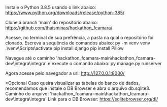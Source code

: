 Instale o Python 3.8.5 usando o link abaixo:
https://www.python.org/downloads/release/python-385/

Clone a branch 'main' do repositório abaixo:
https://github.com/thaisminas/hackathon_fcamara/

Acesse, no terminal de sua prefrência, a pasta na qual o repositório foi clonado.
Escreva a sequência de comandos abaixo:
py -m venv venv
.\venv\Scripts\activate
pip install django
pip install Pillow

Navegue até o caminho 'hackathon_fcamara-main\hackathon_fcamara-dev\integra\integra' e execute o comando abaixo:
py manage.py runserver

Agora acesse pelo navegador a url:
http://127.0.0.1:8000/

*Opcional
Caso queira visualizar as tabelas do banco de dados, recomendamos que instale o DB Browser e abra o arquivo db.sqlite3.
Caminho do arquivo:  'hackathon_fcamara-main\hackathon_fcamara-dev\integra\integra' 
Link para o DB Browser: https://sqlitebrowser.org/dl/
